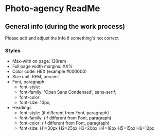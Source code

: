 # Photo-agency ReadMe

## General info (during the work process)
Please add and adjust the info if something's not correct

### Styles
- Max-with on page: 130rem
- Full page width margins: XX%
- Color code: HEX (example #000000)
- Size unit: REM, percent
- Font, paragraph
  - font-style:
  - font-family: 'Open Sans Condensed', sans-serif;
  - font-color: 
  - font-size: 10px;
- Headings
  - font-style: (if different from Font, paragraph)
  - font-family: (if different from Font, paragraph)
  - font-color: (if different from Font, paragraph)
  - font-size: H1=30px H2=25px H3=20px H4=18px H5=15px H6=12px

